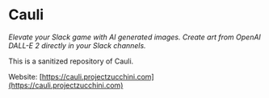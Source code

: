 # Cauli

*Elevate your Slack game with AI generated images. Create art from OpenAI DALL-E 2 directly in your Slack channels.*

This is a sanitized repository of Cauli.

Website: [https://cauli.projectzucchini.com](https://cauli.projectzucchini.com)
